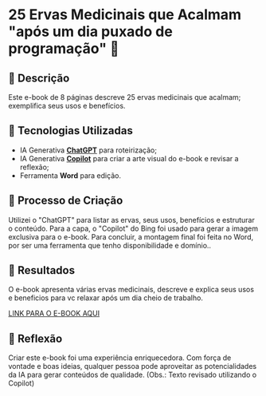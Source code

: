 # 25 Ervas Medicinais que Acalmam "após um dia puxado de programação" 🌌

## 📒 Descrição
Este e-book de 8 páginas descreve 25 ervas medicinais que acalmam; exemplifica seus usos e benefícios.

## 🤖 Tecnologias Utilizadas
- IA Generativa **[ChatGPT](https://chat.openai.com)** para roteirização;
- IA Generativa **[Copilot](https://www.bing.com)** para criar a arte visual do e-book e revisar a reflexão;
- Ferramenta **Word** para edição.

## 🧐 Processo de Criação
Utilizei o "ChatGPT" para listar as ervas, seus usos, benefícios e estruturar o conteúdo. Para a capa, o "Copilot" do Bing foi usado para gerar a imagem exclusiva para o e-book. Para concluir, a montagem final foi feita no Word, por ser uma ferramenta que tenho disponibilidade e domínio..

## 🚀 Resultados
O e-book apresenta várias ervas medicinais, descreve e explica seus usos e beneficios para vc relaxar após um dia cheio de trabalho.

[LINK PARA O E-BOOK AQUI](https://github.com/BrunoDuarte1977/lab-natty-or-not/blob/main/exemplos/25ErvasMedicinaisqueAcalmam.pdf)

## 💭 Reflexão
Criar este e-book foi uma experiência enriquecedora. Com força de vontade e boas ideias, qualquer pessoa pode aproveitar as potencialidades da IA para gerar conteúdos de qualidade. (Obs.: Texto revisado utilizando o Copilot)
